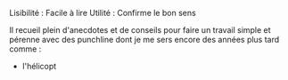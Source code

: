 Lisibilité : Facile à lire
Utilité : Confirme le bon sens

Il recueil plein d'anecdotes et de conseils pour faire un travail simple et pérenne avec des punchline dont je me sers encore des années plus tard comme :
* l'hélicopt